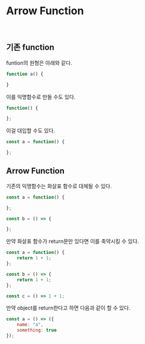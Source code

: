 # Arrow Function

<br>

## 기존 function

funtion의 원형은 아래와 같다.

```javascript
function a() {

}
```

이를 익명함수로 만들 수도 있다.


```javascript
function() {

};
```

이걸 대입할 수도 있다.


```javascript
const a = function() {

};
```

## Arrow Function

기존의 익명함수는 화살표 함수로 대체될 수 있다.

```javascript
const a = function() {

};

const b = () => {

};
```

만약 화살표 함수가 return문만 있다면 이를 축약시킬 수 있다.

```javascript
const a = function() {
    return 1 + 1;
};

const b = () => {
    return 1 + 1;
};

const c = () => 1 + 1;
```

만약 object를 return한다고 하면 다음과 같이 할 수 있다.

```javascript
const a = () => ({
    name: "a",
    something: true
});
```